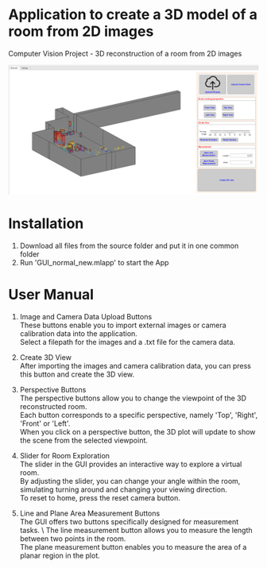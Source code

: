 # Application to create a 3D model of a room from 2D images
Computer Vision Project - 3D reconstruction of a room from 2D images

![alt text](https://github.com/MarcelHa97/3D-Room-Reconstruction/blob/Projects/img/img_GUI.png)

# Installation
1. Download all files from the source folder and put it in one common folder
2. Run 'GUI_normal_new.mlapp' to start the App

# User Manual
1. Image and Camera Data Upload Buttons \
These buttons enable you to import external images or camera calibration data into the application.\
Select a filepath for the images and a .txt file for the camera data. 

2. Create 3D View \
After importing the images and camera calibration data, you can press this button and create the 3D view. 

3. Perspective Buttons \
The perspective buttons allow you to change the viewpoint of the 3D  reconstructed room. \
Each button corresponds to a specific perspective, namely 'Top', 'Right', 'Front' or 'Left'. \
When you click on a perspective button, the 3D plot will update to show the scene from the selected viewpoint. 

4. Slider for Room Exploration \
The slider in the GUI provides an interactive way to explore a virtual room. \
By adjusting the slider, you can change your angle within the room, simulating turning around and changing your viewing direction.\
To reset to home, press the reset camera button. 

5. Line and Plane Area Measurement Buttons \
The GUI offers two buttons specifically designed for measurement tasks. \ 
The line measurement button allows you to measure the length between two points in the room. \
The plane measurement button enables you to measure the area of a planar region in the plot. 
